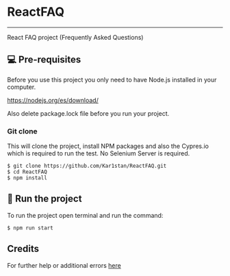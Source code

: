 # ReactFAQ
***
React FAQ project (Frequently Asked Questions)

## 💻 Pre-requisites

Before you use this project you only need to have Node.js installed in your computer.

https://nodejs.org/es/download/

Also delete package.lock file before you run your project.

### Git clone
This will clone the project, install NPM packages and also the Cypres.io which is required to run the test. No Selenium Server is required.
```
$ git clone https://github.com/Kar1stan/ReactFAQ.git
$ cd ReactFAQ
$ npm install
```

## 🚀 Run the project
To run the project open terminal and  run the command:
```
$ npm run start
```
## Credits
For further help or additional errors [here](https://ru.reactjs.org/)

